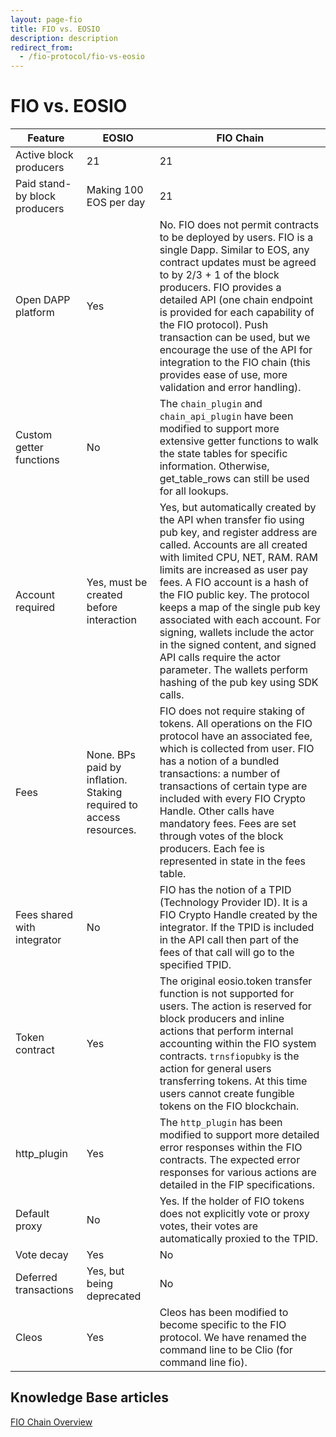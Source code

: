```yaml
---
layout: page-fio
title: FIO vs. EOSIO
description: description
redirect_from:
  - /fio-protocol/fio-vs-eosio
---
```

# FIO vs. EOSIO

|Feature|EOSIO|FIO Chain|
|---|---|---|
|Active block producers|21|21|
|Paid stand-by block producers|Making 100 EOS per day|21|
|Open DAPP platform|Yes|No. FIO does not permit contracts to be deployed by users. FIO is a single Dapp. Similar to EOS, any contract updates must be agreed to by 2/3 + 1 of the block producers. FIO provides a detailed API (one chain endpoint is provided for each capability of the FIO protocol). Push transaction can be used, but we encourage the use of the API for integration to the FIO chain (this provides ease of use, more validation and error handling).|
|Custom getter functions|No |The `chain_plugin` and `chain_api_plugin` have been modified to support more extensive getter functions to walk the state tables for specific information. Otherwise, get_table_rows can still be used for all lookups. |
|Account required|Yes, must be created before interaction|Yes, but automatically created by the API when transfer fio using pub key, and register address are called. Accounts are all created with limited CPU, NET, RAM. RAM limits are increased as user pay fees. A FIO account is a hash of the FIO public key. The protocol keeps a map of the single pub key associated with each account. For signing, wallets include the actor in the signed content, and signed API calls require the actor parameter. The wallets perform hashing of the pub key using SDK calls.|
|Fees|None. BPs paid by inflation. Staking required to access resources.|FIO does not require staking of tokens. All operations on the FIO protocol have an associated fee, which is collected from user. FIO has a notion of a bundled transactions: a number of transactions of certain type are included with every FIO Crypto Handle. Other calls have mandatory fees. Fees are set through votes of the block producers. Each fee is represented in state in the fees table.|
|Fees shared with integrator|No|FIO has the notion of a TPID (Technology Provider ID). It is a FIO Crypto Handle created by the integrator. If the TPID is included in the API call then part of the fees of that call will go to the specified TPID.|
|Token contract |Yes|The original eosio.token transfer function is not supported for users. The action is reserved for block producers and inline actions that perform internal accounting within the FIO system contracts. `trnsfiopubky` is the action for general users transferring tokens. At this time users cannot create fungible tokens on the FIO blockchain.|
|http_plugin |Yes|The `http_plugin` has been modified to support more detailed error responses within the FIO contracts. The expected error responses for various actions are detailed in the FIP specifications.|
|Default proxy|No|Yes. If the holder of FIO tokens does not explicitly vote or proxy votes, their votes are automatically proxied to the TPID.|
|Vote decay|Yes|No|
|Deferred transactions|Yes, but being deprecated|No|
|Cleos|Yes|Cleos has been modified to become specific to the FIO protocol. We have renamed the command line to be Clio (for command line fio).|

## Knowledge Base articles

[FIO Chain Overview](https://kb.fioprotocol.io/fio-chain/overview)

